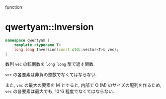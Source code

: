 function

# qwertyam::Inversion

```cpp
namespace qwertyam {
    template <typename T>
    long long Inversion(const std::vector<T>& vec);
}
```

数列 `vec` の転倒数を `long long` 型で返す関数.

`vec` の各要素は非負の整数でなくてはならない.

また, `vec` の最大の要素を M とすると, 内部で O (M) のサイズの配列を作るため, `vec` の各要素は最大でも, 10^6 程度でなくてはならない.
